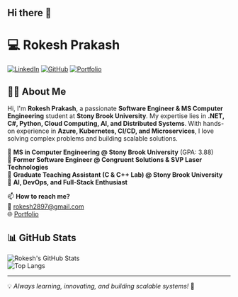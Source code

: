 ## Hi there 👋

<!--
**Rokesh28/Rokesh28** is a ✨ _special_ ✨ repository because its `README.md` (this file) appears on your GitHub profile.

Here are some ideas to get you started:

- 🔭 I’m currently working on ...
- 🌱 I’m currently learning ...
- 👯 I’m looking to collaborate on ...
- 🤔 I’m looking for help with ...
- 💬 Ask me about ...
- 📫 How to reach me: ...
- 😄 Pronouns: ...
- ⚡ Fun fact: ...
-->
# 💻 Rokesh Prakash

[![LinkedIn](https://img.shields.io/badge/LinkedIn-blue?logo=linkedin&style=for-the-badge)](https://linkedin.com/in/rokeshprakash)
[![GitHub](https://img.shields.io/badge/GitHub-black?logo=github&style=for-the-badge)](https://github.com/Rokesh28)
[![Portfolio](https://img.shields.io/badge/Portfolio-green?logo=internetexplorer&style=for-the-badge)](https://rokesh28.github.io/)

## 👨‍💻 About Me

Hi, I'm **Rokesh Prakash**, a passionate **Software Engineer & MS Computer Engineering** student at **Stony Brook University**. My expertise lies in **.NET, C#, Python, Cloud Computing, AI, and Distributed Systems**. With hands-on experience in **Azure, Kubernetes, CI/CD, and Microservices**, I love solving complex problems and building scalable solutions.  

🔹 **MS in Computer Engineering @ Stony Brook University** (GPA: 3.88)  
🔹 **Former Software Engineer @ Congruent Solutions & SVP Laser Technologies**  
🔹 **Graduate Teaching Assistant (C & C++ Lab) @ Stony Brook University**  
🔹 **AI, DevOps, and Full-Stack Enthusiast**  

📫 **How to reach me?**  
📧 rokesh2897@gmail.com  
🌐 [Portfolio]([your-portfolio-link](https://rokesh28.github.io/))  



## 📊 GitHub Stats  
![Rokesh's GitHub Stats](https://github-readme-stats.vercel.app/api?username=Rokesh28&show_icons=true&theme=dark&count_private=true)  
![Top Langs](https://github-readme-stats.vercel.app/api/top-langs/?username=Rokesh28&layout=compact&theme=dark)

---

💡 *Always learning, innovating, and building scalable systems!* 🚀  
